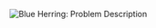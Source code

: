 ![Blue Herring: Problem Description](https://github.com/ccyannchan/bronco-ctf-writeups-2024/blob/main/blue_herring/blue_herring.PNG "Blue Herring: Problem Description")